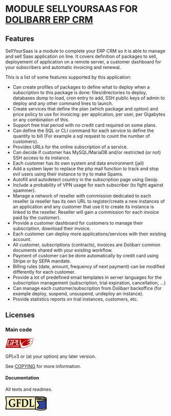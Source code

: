 # MODULE SELLYOURSAAS FOR <a href="https://www.dolibarr.org">DOLIBARR ERP CRM</a>


## Features
SellYourSaas is a module to complete your ERP CRM so it is able to manage and sell Saas application on line.
It covers definition of packages to sell, deployement of application on a remote server, a customer dashboard for
your subscribers and automatic invoicing and renewal.

This is a list of some features supported by this application:

- Can create profiles of packages to define what to deploy when a subscription to this package is done: files/directories to deploy, databases dump to load, cron entry to add,
SSH public keys of admin to deploy and any other command lines to launch.
- Create services that define the plan (which package and option) and price policy to use for invoicing: per application, per user, per Gigabytes or any combination of this.
- Support free trial period with no credit card required on some plans.
- Can define the SQL or CLI command for each service to define the quantity to bill (For example a sql request to count the number of customers).
- Provides URLs for the online subscription of a service.
- Can decide if customer has MySQL/MariaDB and/or restricted (or not) SSH access to its instance.
- Each customer has its own system and data environment (jail)
- Add a system layer to replace the php mail function to track and stop evil users using their instance to try to make Spams.  
- Autofill and autodetect country in the subscription page using Geoip.
- Include a probability of VPN usage for each subscriber (to fight against spammer).
- Manage a network of reseller with commission dedicated to each reseller (a reseller has its own URL to register/create a new instances of an application and any customer that use it to create its instance is linked to the reseller. Reseller will gain a commission for each invoice paid by the customer). 
- Provide a customer dashboard for customers to manage their subscription, download their invoice.
- Each customer can deploy more applications/services with their existing account.
- All customer, subscriptions (contracts), invoices are Dolibarr common documents shared with your existing workflow.
- Payment of customer can be done automatically by credit card using Stripe or by SEPA mandate.
- Billing rules (date, amount, frequency of next payment) can be modified differently for each customer.
- Provide a lot of predefined email templates in server languages for the subscription management (subscription, trial expiration,
cancellation, ...)
- Can manage each customer/subscription from Dolibarr backoffice (for example deploy, suspend, unsuspend, undeploy an instance).
- Provide statistics reports on trial instances, customers, etc.



Licenses
--------

### Main code

![GPLv3 logo](img/gplv3.png)

GPLv3 or (at your option) any later version.

See [COPYING](COPYING) for more information.


#### Documentation

All texts and readmes.

![GFDL logo](img/gfdl.png)
